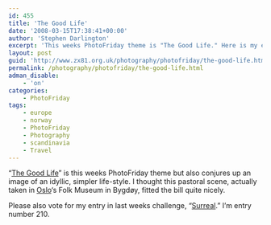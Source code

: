```yaml
---
id: 455
title: 'The Good Life'
date: '2008-03-15T17:38:41+00:00'
author: 'Stephen Darlington'
excerpt: 'This weeks PhotoFriday theme is "The Good Life." Here is my entry.'
layout: post
guid: 'http://www.zx81.org.uk/photography/photofriday/the-good-life.html'
permalink: /photography/photofriday/the-good-life.html
adman_disable:
    - 'on'
categories:
    - PhotoFriday
tags:
    - europe
    - norway
    - PhotoFriday
    - Photography
    - scandinavia
    - Travel
---
```


“[The Good Life](http://www.photofriday.com/archives/challenge/000754.php)” is this weeks PhotoFriday theme but also conjures up an image of an idyllic, simpler life-style. I thought this pastoral scene, actually taken in [Oslo](/travel/norway.html)‘s Folk Museum in Bygdøy, fitted the bill quite nicely.

Please also vote for my entry in last weeks challenge, “[Surreal](http://www.photofriday.com/linkviewer.php?id=752).” I’m entry number 210.